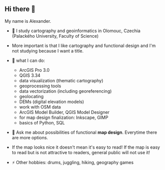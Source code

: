 ## Hi there 👋

<!--
**Salimgeo/Salimgeo** is a ✨ _special_ ✨ repository because its `README.md` (this file) appears on your GitHub profile.

Here are some ideas to get you started:

- 🔭 I’m currently working on ...
- 🌱 I’m currently learning ...
- 👯 I’m looking to collaborate on ...
- 🤔 I’m looking for help with ...
- 💬 Ask me about ...
- 📫 How to reach me: ...
- 😄 Pronouns: ...
- ⚡ Fun fact: ...
-->
My name is Alexander.
- 🏫 I study cartography and geoinformatics in Olomouc, Czechia (Palackého University, Faculty of Science)
- More important is that I like cartography and functional design and I'm not studying because I want a title.


- 🌱 what I can do:
  - ArcGIS Pro 3.0
  - QGIS 3.34
  - data visualization (thematic cartography)
  - geoprocessing tools
  - data vectorization (including georeferencing)
  - geolocating
  - DEMs (digital elevation models)
  - work with OSM data
  - ArcGIS Model Builder, QGIS Model Designer
  - for map design finalization: Inkscape, GIMP
  - basics of Python, SQL
 
- 💬 Ask me about possibilities of functional **map design**. Everytime there are more options.
- If the map looks nice it doesn't mean it's easy to read! If the map is easy to read but is not attractive to readers, general public will not use it!

- ⚡ Other hobbies: drums, juggling, hiking, geography games
